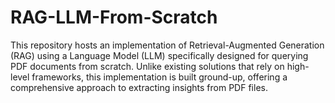 # RAG-LLM-From-Scratch
This repository hosts an implementation of Retrieval-Augmented Generation (RAG) using a Language Model (LLM) specifically designed for querying PDF documents from scratch. Unlike existing solutions that rely on high-level frameworks, this implementation is built ground-up, offering a comprehensive approach to extracting insights from PDF files.
